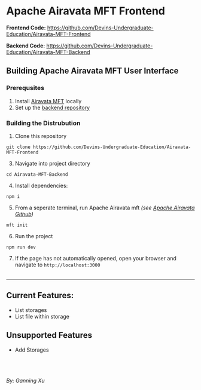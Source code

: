 # Apache Airavata MFT Frontend

**Frontend Code:** https://github.com/Devins-Undergraduate-Education/Airavata-MFT-Frontend

**Backend Code:** https://github.com/Devins-Undergraduate-Education/Airavata-MFT-Backend

## Building Apache Airavata MFT User Interface
### Prerequsites
1. Install [Airavata MFT](https://github.com/apache/airavata-mft) locally
3. Set up the [backend repository](https://github.com/Devins-Undergraduate-Education/Airavata-MFT-Backend)

### Building the Distrubution

1. Clone this repository
```
git clone https://github.com/Devins-Undergraduate-Education/Airavata-MFT-Frontend
```
3. Navigate into project directory
```
cd Airavata-MFT-Backend
```
4. Install dependencies:
```
npm i
```
5. From a seperate terminal, run Apache Airavata mft *(see [Apache Airavata Github](https://github.com/apache/airavata-mft))*
```
mft init
```
6. Run the project
```
npm run dev
```
7. If the page has not automatically opened, open your browser and navigate to `http://localhost:3000`<br><br>

---

## Current Features:
- List storages
- List file within storage

## Unsupported Features
- Add Storages

<br><br><br>*By: Ganning Xu*

